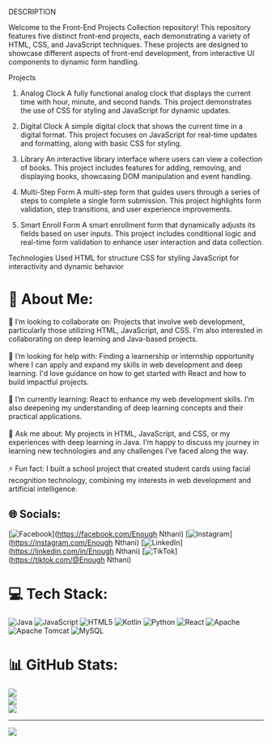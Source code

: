 DESCRIPTION

Welcome to the Front-End Projects Collection repository! This repository features five distinct front-end projects, each demonstrating a variety of HTML, CSS, and JavaScript techniques. These projects are designed to showcase different aspects of front-end development, from interactive UI components to dynamic form handling.

Projects
1. Analog Clock
A fully functional analog clock that displays the current time with hour, minute, and second hands. This project demonstrates the use of CSS for styling and JavaScript for dynamic updates.

2. Digital Clock
A simple digital clock that shows the current time in a digital format. This project focuses on JavaScript for real-time updates and formatting, along with basic CSS for styling.

3. Library
An interactive library interface where users can view a collection of books. This project includes features for adding, removing, and displaying books, showcasing DOM manipulation and event handling.

4. Multi-Step Form
A multi-step form that guides users through a series of steps to complete a single form submission. This project highlights form validation, step transitions, and user experience improvements.

5. Smart Enroll Form
A smart enrollment form that dynamically adjusts its fields based on user inputs. This project includes conditional logic and real-time form validation to enhance user interaction and data collection.

Technologies Used
HTML for structure
CSS for styling
JavaScript for interactivity and dynamic behavior


# 💫 About Me:
👯 I’m looking to collaborate on: Projects that involve web development, particularly those utilizing HTML, JavaScript, and CSS. I'm also interested in collaborating on deep learning and Java-based projects.<br><br>🤝 I’m looking for help with: Finding a learnership or internship opportunity where I can apply and expand my skills in web development and deep learning. I'd love guidance on how to get started with React and how to build impactful projects.<br><br>🌱 I’m currently learning: React to enhance my web development skills. I’m also deepening my understanding of deep learning concepts and their practical applications.<br><br>💬 Ask me about: My projects in HTML, JavaScript, and CSS, or my experiences with deep learning in Java. I’m happy to discuss my journey in learning new technologies and any challenges I’ve faced along the way.<br><br>⚡ Fun fact: I built a school project that created student cards using facial recognition technology, combining my interests in web development and artificial intelligence.


## 🌐 Socials:
[![Facebook](https://img.shields.io/badge/Facebook-%231877F2.svg?logo=Facebook&logoColor=white)](https://facebook.com/Enough Nthani) [![Instagram](https://img.shields.io/badge/Instagram-%23E4405F.svg?logo=Instagram&logoColor=white)](https://instagram.com/Enough Nthani) [![LinkedIn](https://img.shields.io/badge/LinkedIn-%230077B5.svg?logo=linkedin&logoColor=white)](https://linkedin.com/in/Enough Nthani) [![TikTok](https://img.shields.io/badge/TikTok-%23000000.svg?logo=TikTok&logoColor=white)](https://tiktok.com/@Enough Nthani) 

# 💻 Tech Stack:
![Java](https://img.shields.io/badge/java-%23ED8B00.svg?style=for-the-badge&logo=openjdk&logoColor=white) ![JavaScript](https://img.shields.io/badge/javascript-%23323330.svg?style=for-the-badge&logo=javascript&logoColor=%23F7DF1E) ![HTML5](https://img.shields.io/badge/html5-%23E34F26.svg?style=for-the-badge&logo=html5&logoColor=white) ![Kotlin](https://img.shields.io/badge/kotlin-%237F52FF.svg?style=for-the-badge&logo=kotlin&logoColor=white) ![Python](https://img.shields.io/badge/python-3670A0?style=for-the-badge&logo=python&logoColor=ffdd54) ![React](https://img.shields.io/badge/react-%2320232a.svg?style=for-the-badge&logo=react&logoColor=%2361DAFB) ![Apache](https://img.shields.io/badge/apache-%23D42029.svg?style=for-the-badge&logo=apache&logoColor=white) ![Apache Tomcat](https://img.shields.io/badge/apache%20tomcat-%23F8DC75.svg?style=for-the-badge&logo=apache-tomcat&logoColor=black) ![MySQL](https://img.shields.io/badge/mysql-4479A1.svg?style=for-the-badge&logo=mysql&logoColor=white)
# 📊 GitHub Stats:
![](https://github-readme-stats.vercel.app/api?username=enoughnthani&theme=dark&hide_border=false&include_all_commits=false&count_private=false)<br/>
![](https://github-readme-streak-stats.herokuapp.com/?user=enoughnthani&theme=dark&hide_border=false)<br/>
![](https://github-readme-stats.vercel.app/api/top-langs/?username=enoughnthani&theme=dark&hide_border=false&include_all_commits=false&count_private=false&layout=compact)

---
[![](https://visitcount.itsvg.in/api?id=enoughnthani&icon=0&color=0)](https://visitcount.itsvg.in)

<!-- Proudly created with GPRM ( https://gprm.itsvg.in ) -->
